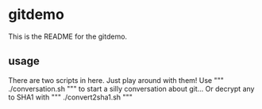 # gitdemo

This is the README for the gitdemo. 

## usage
There are two scripts in here. Just play around with them!
Use
"""
./conversation.sh
"""
to start a silly conversation about git...
Or decrypt any <text> to SHA1 with
"""
./convert2sha1.sh <text>
"""



